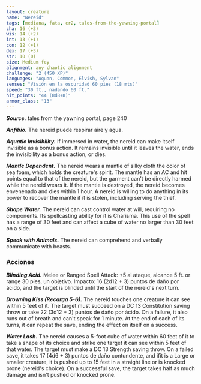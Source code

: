 ```yaml
---
layout: creature
name: "Nereid"
tags: [mediana, fata, cr2, tales-from-the-yawning-portal]
cha: 16 (+3)
wis: 14 (+2)
int: 13 (+1)
con: 12 (+1)
dex: 17 (+3)
str: 10 (0)
size: Medium fey
alignment: any chaotic alignment
challenge: "2 (450 XP)"
languages: "Aquan, Common, Elvish, Sylvan"
senses: "Visión en la oscuridad 60 pies (18 mts)"
speed: "30 ft., nadando 60 ft."
hit_points: "44 (8d8+8)"
armor_class: "13"
---
```


***Source.*** tales from the yawning portal,  page 240

***Anfibio.*** The nereid puede respirar aire y agua.

***Aquatic Invisibility.*** If immersed in water, the nereid can make itself invisible as a bonus action. It remains invisible until it leaves the water, ends the invisibility as a bonus action, or dies.

***Mantle Dependent.*** The nereid wears a mantle of silky cloth the color of sea foam, which holds the creature's spirit. The mantle has an AC and hit points equal to that of the nereid, but the garment can't be directly harmed while the nereid wears it. If the mantle is destroyed, the nereid becomes envenenado and dies within 1 hour. A nereid is willing to do anything in its power to recover the mantle if it is stolen, including serving the thief.

***Shape Water.*** The nereid can cast control water at will, requiring no components. Its spellcasting ability for it is Charisma. This use of the spell has a range of 30 feet and can affect a cube of water no larger than 30 feet on a side.

***Speak with Animals.*** The nereid can comprehend and verbally communicate with beasts.

### Acciones

***Blinding Acid.*** Melee or Ranged Spell Attack: +5 al ataque, alcance 5 ft. or range 30 pies, un objetivo. Impacto: 16 (2d12 + 3) puntos de daño por ácido, and the target is blinded until the start of the nereid's next turn.

***Drowning Kiss (Recarga 5-6).*** The nereid touches one creature it can see within 5 feet of it. The target must succeed on a DC 13 Constitution saving throw or take 22 (3d12 + 3) puntos de daño por ácido. On a failure, it also runs out of breath and can't speak for 1 minute. At the end of each of its turns, it can repeat the save, ending the effect on itself on a success.

***Water Lash.*** The nereid causes a 5-foot cube of water within 60 feet of it to take a shape of its choice and strike one target it can see within 5 feet of that water. The target must make a DC 13 Strength saving throw. On a failed save, it takes 17 (4d6 + 3) puntos de daño contundente, and ifit is a Large or smaller creature, it is pushed up to 15 feet in a straight line or is knocked prone (nereid's choice). On a successful save, the target takes half as much damage and isn't pushed or knocked prone.